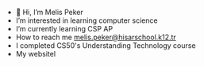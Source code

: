 - 👋 Hi, I’m Melis Peker
- I’m interested in learning computer science
- I’m currently learning CSP AP
- How to reach me melis.peker@hisarschool.k12.tr
- I completed CS50's Understanding Technology course
- My websitel


<!---
melispeker/melispeker is a ✨ special ✨ repository because its `README.md` (this file) appears on your GitHub profile.
You can click the Preview link to take a look at your changes.
--->
